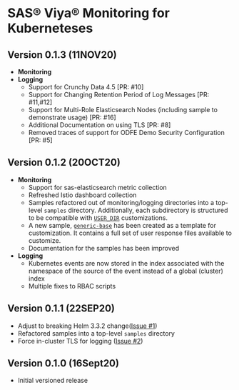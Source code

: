 # SAS® Viya® Monitoring for Kuberneteses

## Version 0.1.3 (11NOV20)
* **Monitoring**
* **Logging**
  * Support for Crunchy Data 4.5 [PR: #10]
  * Support for Changing Retention Period of Log Messages [PR: #11,#12]
  * Support for Multi-Role Elasticsearch Nodes (including sample to demonstrate usage) [PR: #16]
  * Additional Documentation on using TLS [PR: #8]
  * Removed traces of support for ODFE Demo Security Configuration [PR: #5]
## Version 0.1.2 (20OCT20)

* **Monitoring**
  * Support for sas-elasticsearch metric collection
  * Refreshed Istio dashboard collection
  * Samples refactored out of monitoring/logging directories into a top-level
  `samples` directory. Additionally, each subdirectory is structured to be
  compatible with [`USER_DIR`](README.md/#customization) customizations.
  * A new sample, [`generic-base`](samples/generic-base) has been created as
  a template for customization. It contains a full set of user response files
  available to customize.
  * Documentation for the samples has been improved
* **Logging**
  * Kubernetes events are now stored in the index associated with the namespace
  of the source of the event instead of a global (cluster) index
  * Multiple fixes to RBAC scripts

## Version 0.1.1 (22SEP20)

* Adjust to breaking Helm 3.3.2 change([Issue #1](https://github.com/sassoftware/viya4-monitoring-kubernetes/issues/1))
* Refactored samples into a top-level `samples` directory
* Force in-cluster TLS for logging ([Issue #2](https://github.com/sassoftware/viya4-monitoring-kubernetes/issues/2))

## Version 0.1.0 (16Sept20)

* Initial versioned release
